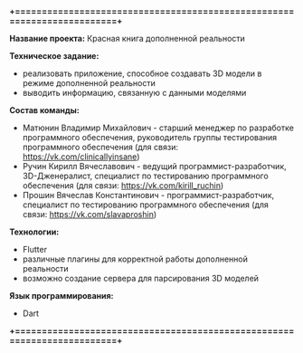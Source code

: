 **+========================================================================+**

**Название проекта:** 
  Красная книга дополненной реальности

**Техническое задание:**
  + реализовать приложение, способное создавать 3D модели в 
  режиме дополненной реальности
  + выводить информацию, связанную с данными моделями 

**Состав команды:**
  + Матюнин Владимир Михайлович - старший менеджер по разработке 
  программного обеспечения, руководитель группы тестирования 
  программного обеспечения (для связи: https://vk.com/clinicallyinsane)
  + Ручин Кирилл Вячеславович - ведущий программист-разработчик, 
  3D-Дженералист, специалист по тестированию программного 
  обеспечения (для связи: https://vk.com/kirill_ruchin)
  + Прошин Вячеслав Константинович - программист-разработчик, 
  специалист по тестированию программного обеспечения (для связи: https://vk.com/slavaproshin)

**Технологии:**
  + Flutter
  + различные плагины для корректной работы дополненной реальности
  + возможно создание сервера для парсирования 3D моделей 

**Язык программирования:**
  + Dart

**+========================================================================+**

